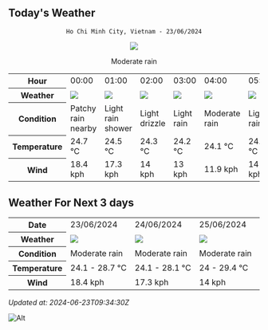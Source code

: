 ## Today's Weather
<div align="center">

`Ho Chi Minh City, Vietnam - 23/06/2024`

<img src="https://cdn.weatherapi.com/weather/64x64/day/302.png"/>

Moderate rain

</div>


<table>
    <tr>
        <th>Hour</th>
          <td>00:00</div>   <td>01:00</div>   <td>02:00</div>   <td>03:00</div>   <td>04:00</div>   <td>05:00</div>   <td>06:00</div>   <td>07:00</div>   <td>08:00</div>   <td>09:00</div>   <td>10:00</div>   <td>11:00</div>   <td>12:00</div>   <td>13:00</div>   <td>14:00</div>   <td>15:00</div>   <td>$${\color{red}16:00}$$</td>   <td>17:00</div>   <td>18:00</div>   <td>19:00</div>   <td>20:00</div>   <td>21:00</div>   <td>22:00</div>   <td>23:00</div> 
    </tr>
    <tr>
        <th>Weather</th>
        <td><img src="https://cdn.weatherapi.com/weather/64x64/night/176.png"></img></td><td><img src="https://cdn.weatherapi.com/weather/64x64/night/353.png"></img></td><td><img src="https://cdn.weatherapi.com/weather/64x64/night/266.png"></img></td><td><img src="https://cdn.weatherapi.com/weather/64x64/night/296.png"></img></td><td><img src="https://cdn.weatherapi.com/weather/64x64/night/302.png"></img></td><td><img src="https://cdn.weatherapi.com/weather/64x64/night/296.png"></img></td><td><img src="https://cdn.weatherapi.com/weather/64x64/day/293.png"></img></td><td><img src="https://cdn.weatherapi.com/weather/64x64/day/176.png"></img></td><td><img src="https://cdn.weatherapi.com/weather/64x64/day/263.png"></img></td><td><img src="https://cdn.weatherapi.com/weather/64x64/day/266.png"></img></td><td><img src="https://cdn.weatherapi.com/weather/64x64/day/176.png"></img></td><td><img src="https://cdn.weatherapi.com/weather/64x64/day/263.png"></img></td><td><img src="https://cdn.weatherapi.com/weather/64x64/day/119.png"></img></td><td><img src="https://cdn.weatherapi.com/weather/64x64/day/176.png"></img></td><td><img src="https://cdn.weatherapi.com/weather/64x64/day/296.png"></img></td><td><img src="https://cdn.weatherapi.com/weather/64x64/day/266.png"></img></td><td><img src="https://cdn.weatherapi.com/weather/64x64/day/296.png"></img></td><td><img src="https://cdn.weatherapi.com/weather/64x64/day/293.png"></img></td><td><img src="https://cdn.weatherapi.com/weather/64x64/day/353.png"></img></td><td><img src="https://cdn.weatherapi.com/weather/64x64/night/293.png"></img></td><td><img src="https://cdn.weatherapi.com/weather/64x64/night/353.png"></img></td><td><img src="https://cdn.weatherapi.com/weather/64x64/night/353.png"></img></td><td><img src="https://cdn.weatherapi.com/weather/64x64/night/119.png"></img></td><td><img src="https://cdn.weatherapi.com/weather/64x64/night/176.png"></img></td>
    </tr>
    <tr>
        <th>Condition</th>
        <td width="200px">Patchy rain nearby</td><td width="200px">Light rain shower</td><td width="200px">Light drizzle</td><td width="200px">Light rain</td><td width="200px">Moderate rain</td><td width="200px">Light rain</td><td width="200px">Patchy light rain</td><td width="200px">Patchy rain nearby</td><td width="200px">Patchy light drizzle</td><td width="200px">Light drizzle</td><td width="200px">Patchy rain nearby</td><td width="200px">Patchy light drizzle</td><td width="200px">Cloudy </td><td width="200px">Patchy rain nearby</td><td width="200px">Light rain</td><td width="200px">Light drizzle</td><td width="200px">Light rain</td><td width="200px">Patchy light rain</td><td width="200px">Light rain shower</td><td width="200px">Patchy light rain</td><td width="200px">Light rain shower</td><td width="200px">Light rain shower</td><td width="200px">Cloudy </td><td width="200px">Patchy rain nearby</td>
    </tr>
    <tr>
        <th>Temperature</th>
        <td>24.7 °C</td><td>24.5 °C</td><td>24.3 °C</td><td>24.2 °C</td><td>24.1 °C</td><td>24.3 °C</td><td>24.3 °C</td><td>24.4 °C</td><td>24.7 °C</td><td>25.1 °C</td><td>25.4 °C</td><td>25.4 °C</td><td>25.4 °C</td><td>26.4 °C</td><td>28 °C</td><td>28.7 °C</td><td>30.1 °C</td><td>27.7 °C</td><td>26.4 °C</td><td>25.7 °C</td><td>25.7 °C</td><td>25.7 °C</td><td>25.6 °C</td><td>25.3 °C</td>
    </tr>
    <tr>
        <th>Wind</th>
        <td>18.4 kph</td><td>17.3 kph</td><td>14 kph</td><td>13 kph</td><td>11.9 kph</td><td>14 kph</td><td>16.2 kph</td><td>12.6 kph</td><td>9.7 kph</td><td>8.3 kph</td><td>8.3 kph</td><td>6.1 kph</td><td>3.6 kph</td><td>7.2 kph</td><td>11.9 kph</td><td>14 kph</td><td>16.9 kph</td><td>11.5 kph</td><td>8.6 kph</td><td>7.9 kph</td><td>9 kph</td><td>10.8 kph</td><td>11.2 kph</td><td>9.7 kph</td>
    </tr>
</table>


## Weather For Next 3 days


<table>
    <tr>
        <th>Date</th>
        <td>23/06/2024</td><td>24/06/2024</td><td>25/06/2024</td>
    </tr>
    <tr>
        <th>Weather</th>
        <td><img src="https://cdn.weatherapi.com/weather/64x64/day/302.png"></img></td><td><img src="https://cdn.weatherapi.com/weather/64x64/day/302.png"></img></td><td><img src="https://cdn.weatherapi.com/weather/64x64/day/302.png"></img></td>
    </tr>
    <tr>
        <th>Condition</th>
        <td width="200px">Moderate rain</td><td width="200px">Moderate rain</td><td width="200px">Moderate rain</td>
    </tr>
    <tr>
        <th>Temperature</th>
        <td>24.1 -  28.7 °C</td><td>24.1 -  28.1 °C</td><td>24 -  29.4 °C</td>
    </tr>
    <tr>
        <th>Wind</th>
        <td>18.4 kph</td><td>17.3 kph</td><td>14 kph</td>
    </tr>
</table>


*Updated at: 2024-06-23T09:34:30Z*

![Alt](https://repobeats.axiom.co/api/embed/7d451ae2cdef1648d2e14e5cc714356b2ebae209.svg "Repobeats analytics image")